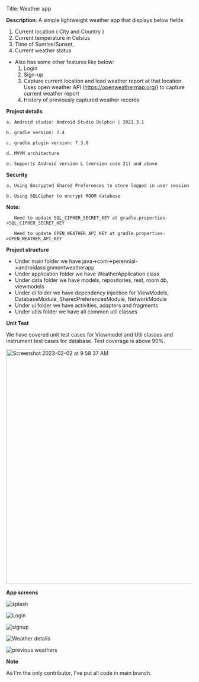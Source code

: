 Title: Weather app

**Description**: A simple lightweight weather app that displays below fields
   1. Current location ( City and Country )
   2. Current temperature in Celsius
   3. Time of Sunrise/Sunset, 
   4. Current weather status 

* Also has some other features like below:
   1. Login
   2. Sign-up
   3. Capture current location and load weather report at that location. Uses open weather API
      (https://openweathermap.org/) to capture current weather report
   4. History of previously captured weather records 

**Project details**

    a. Android studio: Android Studio Dolphin | 2021.3.1

    b. gradle version: 7.4

    c. gradle plugin version: 7.3.0
    
    d. MVVM architecture
    
    e. Supports Android version L (version code 21) and above

    
**Security**

    a. Using Encrypted Shared Preferences to store logged in user session
    
    b. Using SQLCipher to encrypt ROOM database 
    
**Note:** 
       
       Need to update SQL_CIPHER_SECRET_KEY at gradle.properties->SQL_CIPHER_SECRET_KEY
       
       Need to update OPEN_WEATHER_API_KEY at gradle.properties->OPEN_WEATHER_API_KEY
       

**Project structure** 
- Under main folder we have java->com->perennial->androidassignmentweatherapp
- Under application folder we have WeatherApplication class
- Under data folder we have models, repositories, rest, room db, viewmodels
- Under di folder we have dependency injection for ViewModels, DatabaseModule, SharedPreferencesModule, NetworkModule
- Under ui folder we have activities, adapters and fragments
- Under utils folder we have all common util classes

**Unit Test**

We have covered unit test cases for Viewmodel and Util classes and instrument test cases for database. Test coverage is above 90%.


<img width="633" alt="Screenshot 2023-02-02 at 9 58 37 AM" src="https://user-images.githubusercontent.com/123717712/216235111-374b6181-8333-49b4-bbc4-f913c42490d6.png">

       
**App screens**


![splash](https://user-images.githubusercontent.com/123717712/216235237-d7d7bac4-070f-4b5f-891f-9174487abf11.png)


![Login](https://user-images.githubusercontent.com/123717712/216235288-799b3b14-11e1-42f3-bf32-130fc9ca46ad.png)

![signup](https://user-images.githubusercontent.com/123717712/216235330-d164e1d4-39fe-433f-95d3-59f723aef32b.png)

![Weather details](https://user-images.githubusercontent.com/123717712/216235488-bb55d0cf-1887-404f-83da-1a98dbbe4df2.png)

![previous weathers](https://user-images.githubusercontent.com/123717712/216235515-25377f7f-e254-4e8b-bfd8-a656cfd516ce.png)




**Note**

As I'm the only contributor, I've put all code in main branch.
 


